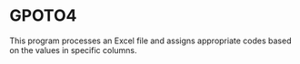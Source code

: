 # GPOTO4
This program processes an Excel file and assigns appropriate codes based on the values in specific columns.
